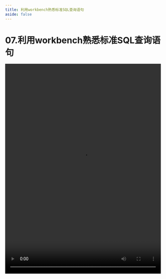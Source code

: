 ```yaml
---
title: 利用workbench熟悉标准SQL查询语句
aside: false
---
```


# 07.利用workbench熟悉标准SQL查询语句

<video autoplay src="http://qn.chinavanes.com/nodejs/module-10/07.利用workbench熟悉标准SQL查询语句.mp4" controls controlsList="nodownload" width="100%" height="680"/>

